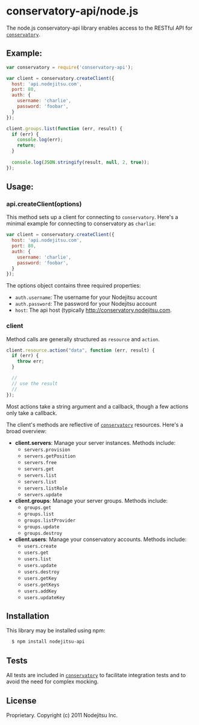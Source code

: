 # conservatory-api/node.js

The node.js conservatory-api library enables access to the RESTful API for [`conservatory`](https://github.com/nodejitsu/conservatory).

## Example:

```js
var conservatory = require('conservatory-api');

var client = conservatory.createClient({
  host: 'api.nodejitsu.com',
  port: 80,
  auth: {
    username: 'charlie',
    password: 'foobar',
  }
});

client.groups.list(function (err, result) {
  if (err) {
    console.log(err);
    return;
  }
  
  console.log(JSON.stringify(result, null, 2, true));
});
```

## Usage:

### api.createClient(options)

This method sets up a client for connecting to `conservatory`. Here's a minimal example for connecting to conservatory as `charlie`:

``` js
var client = conservatory.createClient({
  host: 'api.nodejitsu.com',
  port: 80,
  auth: {
    username: 'charlie',
    password: 'foobar',
  }
});
```

The options object contains three required properties:

* `auth.username`: The username for your Nodejitsu account
* `auth.password`: The password for your Nodejitsu account
* `host`: The api host (typically http://conservatory.nodejitsu.com.

### client

Method calls are generally structured as `resource` and `action`.

``` js
client.resource.action("data", function (err, result) {
  if (err) {
    throw err;
  }

  //
  // use the result
  //
});
```

Most actions take a string argument and a callback, though a few actions only take a callback.

The client's methods are reflective of [`conservatory`](https://github.com/nodejitsu/conservatory/tree/master/lib/resources) resources. Here's a broad overview:

* **client.servers**: Manage your server instances. Methods include:
  * `servers.provision`
  * `servers.getPosition`
  * `servers.free`
  * `servers.get`
  * `servers.list`
  * `servers.list`
  * `servers.listRole`
  * `servers.update`
* **client.groups**: Manage your server groups. Methods include:
  * `groups.get`
  * `groups.list`
  * `groups.listProvider`
  * `groups.update`
  * `groups.destroy`
* **client.users**: Manage your conservatory accounts. Methods include:
  * `users.create`
  * `users.get`
  * `users.list`
  * `users.update`
  * `users.destroy`
  * `users.getKey`
  * `users.getKeys`
  * `users.addKey`
  * `users.updateKey`

## Installation

This library may be installed using npm:

``` bash
  $ npm install nodejitsu-api
```

## Tests
All tests are included in [`conservatory`](https://github.com/nodejitsu/conservatory/tree/master/tests) to facilitate integration tests and to avoid the need for complex mocking.

## License
Proprietary. Copyright (c) 2011 Nodejitsu Inc.
